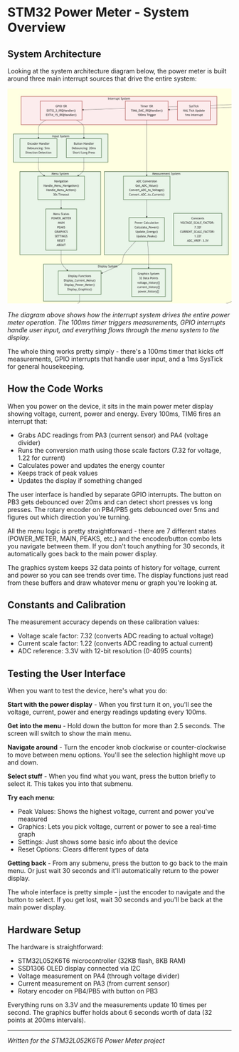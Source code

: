 # STM32 Power Meter - System Overview

## System Architecture

Looking at the system architecture diagram below, the power meter is built around three main interrupt sources that drive the entire system:

![System Architecture](system-overview-diagram.jpg)

*The diagram above shows how the interrupt system drives the entire power meter operation. The 100ms timer triggers measurements, GPIO interrupts handle user input, and everything flows through the menu system to the display.*

The whole thing works pretty simply - there's a 100ms timer that kicks off measurements, GPIO interrupts that handle user input, and a 1ms SysTick for general housekeeping.

## How the Code Works

When you power on the device, it sits in the main power meter display showing voltage, current, power and energy. Every 100ms, TIM6 fires an interrupt that:

- Grabs ADC readings from PA3 (current sensor) and PA4 (voltage divider)
- Runs the conversion math using those scale factors (7.32 for voltage, 1.22 for current)
- Calculates power and updates the energy counter
- Keeps track of peak values
- Updates the display if something changed

The user interface is handled by separate GPIO interrupts. The button on PB3 gets debounced over 20ms and can detect short presses vs long presses. The rotary encoder on PB4/PB5 gets debounced over 5ms and figures out which direction you're turning.

All the menu logic is pretty straightforward - there are 7 different states (POWER_METER, MAIN, PEAKS, etc.) and the encoder/button combo lets you navigate between them. If you don't touch anything for 30 seconds, it automatically goes back to the main power display.

The graphics system keeps 32 data points of history for voltage, current and power so you can see trends over time. The display functions just read from these buffers and draw whatever menu or graph you're looking at.

## Constants and Calibration

The measurement accuracy depends on these calibration values:
- Voltage scale factor: 7.32 (converts ADC reading to actual voltage)
- Current scale factor: 1.22 (converts ADC reading to actual current) 
- ADC reference: 3.3V with 12-bit resolution (0-4095 counts)

## Testing the User Interface

When you want to test the device, here's what you do:

**Start with the power display** - When you first turn it on, you'll see the voltage, current, power and energy readings updating every 100ms.

**Get into the menu** - Hold down the button for more than 2.5 seconds. The screen will switch to show the main menu.

**Navigate around** - Turn the encoder knob clockwise or counter-clockwise to move between menu options. You'll see the selection highlight move up and down.

**Select stuff** - When you find what you want, press the button briefly to select it. This takes you into that submenu.

**Try each menu:**
- Peak Values: Shows the highest voltage, current and power you've measured
- Graphics: Lets you pick voltage, current or power to see a real-time graph
- Settings: Just shows some basic info about the device
- Reset Options: Clears different types of data

**Getting back** - From any submenu, press the button to go back to the main menu. Or just wait 30 seconds and it'll automatically return to the power display.

The whole interface is pretty simple - just the encoder to navigate and the button to select. If you get lost, wait 30 seconds and you'll be back at the main power display.

## Hardware Setup

The hardware is straightforward:
- STM32L052K6T6 microcontroller (32KB flash, 8KB RAM)
- SSD1306 OLED display connected via I2C
- Voltage measurement on PA4 (through voltage divider)
- Current measurement on PA3 (from current sensor)
- Rotary encoder on PB4/PB5 with button on PB3

Everything runs on 3.3V and the measurements update 10 times per second. The graphics buffer holds about 6 seconds worth of data (32 points at 200ms intervals).

---
*Written for the STM32L052K6T6 Power Meter project*